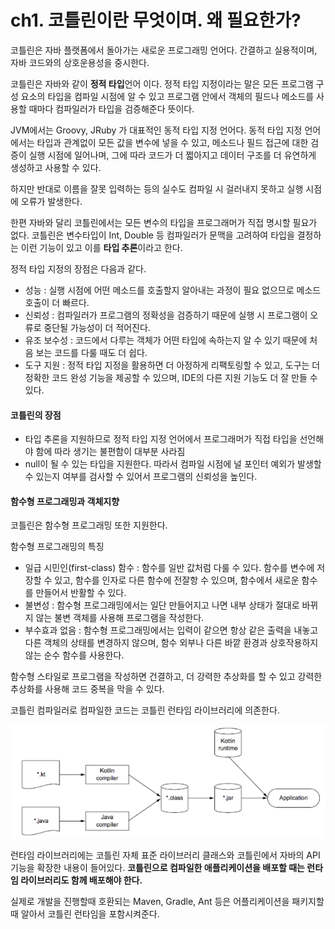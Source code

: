 # ch1. 코틀린이란 무엇이며. 왜 필요한가?

코틀린은 자바 플랫폼에서 돌아가는 새로운 프로그래밍 언어다. 간결하고 실용적이며, 자바 코드와의 상호운용성을 중시한다.

코틀린은 자바와 같이 **정적 타입**언어 이다. 정적 타입 지정이라는 말은 모든 프로그램 구성 요소의 타입을 컴파일 시점에 알 수 있고 프로그램 안에서 객체의 필드나 메소드를 사용할 때마다 컴파일러가 타입을 검증해준다 뜻이다.

JVM에서는 Groovy, JRuby 가 대표적인 동적 타입 지정 언어다. 동적 타입 지정 언어에서는 타입과 관계없이 모든 값을 변수에 넣을 수 있고, 메소드나 필드 접근에 대한 검증이 실행 시점에 일어나며, 그에 따라 코드가 더 쩗아지고 데이터 구조를 더 유연하게 생성하고 사용할 수 있다.

하지만 반대로 이름을 잘못 입력하는 등의 실수도 컴파일 시 걸러내지 못하고 실행 시점에 오류가 발생한다.

한편 자바와 달리 코틀린에서는 모든 변수의 타입을 프로그래머가 직접 명시할 필요가 없다. 코틀린은 변수타입이 Int, Double 등 컴파일러가 문맥을 고려하여 타입을 결정하는 이런 기능이 있고 이를 **타입 추론**이라고 한다.

정적 타입 지정의 장점은 다음과 같다.

* 성능 : 실행 시점에 어떤 메소드를 호출할지 알아내는 과정이 필요 없으므로 메소드 호출이 더 빠르다.
* 신뢰성 : 컴파일러가 프로그램의 정확성을 검증하기 때문에 실행 시 프로그램이 오류로 중단될 가능성이 더 적어진다.
* 유조 보수성 : 코드에서 다루는 객체가 어떤 타입에 속하는지 알 수 있기 때문에 처음 보는 코드를 다룰 때도 더 쉽다.
* 도구 지원 : 정적 타입 지정을 활용하면 더 아정하게 리팩토링할 수 있고, 도구는 더 정확한 코드 완성 기능을 제공할 수 있으며, IDE의 다른 지원 기능도 더 잘 만들 수 있다.

#### 코틀린의 장점

* 타입 추론을 지원하므로 정적 타입 지정 언어에서 프로그래머가 직접 타입을 선언해야 함에 따라 생기는 불편함이 대부분 사라짐
* null이 될 수 있는 타입을 지원한다. 따라서 컴파일 시점에 널 포인터 예외가 발생할 수 있는지 여부를 검사할 수 있어서 프로그램의 신뢰성을 높인다.

#### 함수형 프로그래밍과 객체지향

코틀린은 함수형 프로그래밍 또한 지원한다.

함수형 프로그래밍의 특징

* 일급 시민인\(first-class\) 함수 : 함수를 일반 값처럼 다룰 수 있다. 함수를 변수에 저장할 수 있고, 함수를 인자로 다른 함수에 전잘항 수 있으며, 함수에서 새로운 함수를 만들어서 반활할 수 있다.
* 불변성 : 함수형 프로그래밍에서는 일단 만들어지고 나면 내부 상태가 절대로 바뀌지 않는 불변 객체를 사용해 프로그램을 작성한다.
* 부수효과 없음 : 함수형 프로그래밍에서는 입력이 같으면 항상 같은 출력을 내놓고 다른 객체의 상태를 변경하지 않으며, 함수 외부나 다른 바깥 환경과 상호작용하지 않는 순수 함수를 사용한다.

함수형 스타일로 프로그램을 작성하면 건결하고, 더 강력한 추상화를 할 수 있고 강력한 추상화를 사용해 코드 중복을 막을 수 있다.

코틀린 컴파일러로 컴파일한 코드는 코틀린 런타임 라이브러리에 의존한다. 

![](../../.gitbook/assets/image%20%287%29.png)

런타임 라이브러리에는 코틀린 자체 표준 라이브러리 클래스와 코틀린에서 자바의 API 기능을 확장한 내용이 들어있다. **코틀린으로 컴파일한 애플리케이션을 배포할 때는 런타임 라이브러리도 함께 배포해야 한다.**

실제로 개발을 진행할때 호환되는 Maven, Gradle, Ant 등은 어플리케이션을 패키지할 때 알아서 코틀린 런타임을 포함시켜준다.

